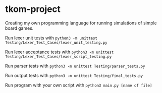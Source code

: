 # tkom-project

Creating my own programming language for running simulations of simple board games.

Run lexer unit tests with
```python3 -m unittest Testing/Lexer_Test_Cases/lexer_unit_testing.py```

Run lexer acceptance tests with
```python3 -m unittest Testing/Lexer_Test_Cases/lexer_script_testing.py```

Run parser tests with
```python3 -m unittest Testing/parser_tests.py```

Run output tests with
```python3 -m unittest Testing/final_tests.py```

Run program with your own script with
```python3 main.py [name of file]```